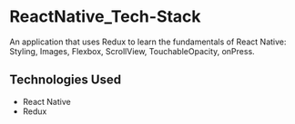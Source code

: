 # ReactNative_Tech-Stack
 An application that uses Redux to learn the fundamentals of React Native: Styling, Images, Flexbox, ScrollView, TouchableOpacity, onPress.

## Technologies Used
- React Native
- Redux
